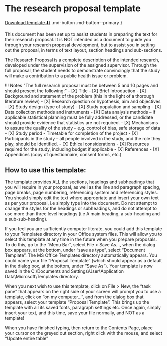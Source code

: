 # The research proposal template

[Download template :arrow_down:](assets/Proposal_Template.docx){ .md-button .md-button--primary }

This document has been set up to assist students in preparing the text for their research proposal. It is NOT intended as a document to guide you through your research proposal development, but to assist you in setting out the proposal, in terms of text layout, section headings and sub-sections. 

The Research Proposal is a complete description of the intended research, developed under the supervision of the assigned supervisor. Through the full proposal, the student needs to demonstrate convincingly that the study will make a contribution to a public health issue or problem.

!!! Notes "The full research proposal must be between 5 and 10 pages and should present the following:"
    - [X] Title 
    - [X] Brief Introduction
    - [X] Background and statement of the problem (this in the light of a thorough literature review)
    - [X] Research question or hypothesis, aim and objectives
    - [X] Study design (type of study)
    - [X] Study population and sampling
    - [X] Data collection methods and instruments
    - [X] Data analysis methods – if applicable statistical planning must be fully addressed, or the candidate should provide evidence that statistics are not required.
    - [X] Mechanisms to assure the quality of the study – e.g. control of bias, safe storage of data
    - [X] Study period - Timetable for completion of the project
    - [X] Participants in the study – all people involved in the study, and the role they play, should be identified.
    - [X] Ethical considerations
    - [X] Resources required for the study, including budget if applicable
    - [X] References
    - [X] Appendices (copy of questionnaire, consent forms, etc.)

## How to use this template: 

The template provides ALL the sections, headings and subheadings that you will require in your proposal, as well as the line and paragraph spacing, page breaks, page numbering, referencing system and referencing styles. You should simply edit the text where appropriate and insert your own text as per your proposal, i.e simply type into the document. Do not attempt to change the styles for the headings or subheadings, and do not attempt to use more than three level headings (i.e A main heading, a sub-heading and a sub-sub-heading). 

If you feel you are sufficiently computer literate, you could add this template to your Templates directory in your Office system files. This will allow you to select this template at any time in the future when you prepare proposals. To do this, go to the “Menu Bar”, select File > Save As…, when the dialog box appears, at the bottom, under “save as type”, select “Document Template”. The MS Office Templates directory automatically appears. You could name your file “Proposal Template” (which should appear as a default in the dialog box, at the bottom, under “Save As”). Your template is now saved in the C:\Documents and Settings\User\Application Data\Microsoft\Templates directory. 

When you next wish to use this template, click on File > New, the “task pane” that appears on the right side of your screen will prompt you to use a template, click on “on my computer…”, and from the dialog box that appears, select your template “Proposal Template”. This brings up the template with all its saved fonts, paragraph settings etc. Once again, simply insert your text, and this time, save your file normally, and NOT as a template!

When you have finished typing, then return to the Contents Page, place your cursor on the greyed out section, right click with the mouse, and select “Update entire table”